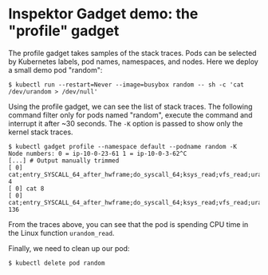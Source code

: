# Inspektor Gadget demo: the "profile" gadget

The profile gadget takes samples of the stack traces.
Pods can be selected by Kubernetes labels, pod names, namespaces, and nodes.
Here we deploy a small demo pod "random":

```
$ kubectl run --restart=Never --image=busybox random -- sh -c 'cat /dev/urandom > /dev/null'
```

Using the profile gadget, we can see the list of stack traces.
The following command filter only for pods named "random", execute the command
and interrupt it after ~30 seconds. The `-K` option is passed to show only the
kernel stack traces.

```
$ kubectl gadget profile --namespace default --podname random -K
Node numbers: 0 = ip-10-0-23-61 1 = ip-10-0-3-62^C
[...] # Output manually trimmed
[ 0] cat;entry_SYSCALL_64_after_hwframe;do_syscall_64;ksys_read;vfs_read;urandom_read;_copy_to_user;copy_user_enhanced_fast_string;copy_user_enhanced_fast_string 4
[ 0] cat 8
[ 0] cat;entry_SYSCALL_64_after_hwframe;do_syscall_64;ksys_read;vfs_read;urandom_read;_raw_spin_unlock_irqrestore;_raw_spin_unlock_irqrestore 136
```

From the traces above, you can see that the pod is spending CPU time in the
Linux function `urandom_read`.

Finally, we need to clean up our pod:

```
$ kubectl delete pod random
```
